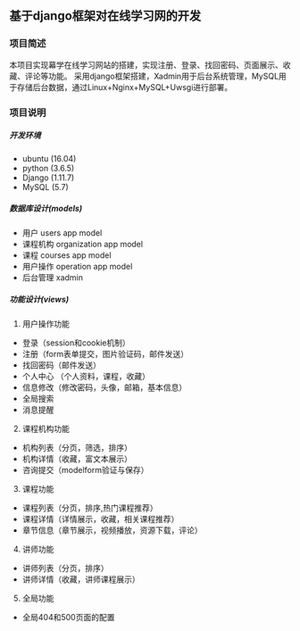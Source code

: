 ## 基于django框架对在线学习网的开发  

### 项目简述

本项目实现幕学在线学习网站的搭建，实现注册、登录、找回密码、页面展示、收藏、评论等功能。 
采用django框架搭建，Xadmin用于后台系统管理，MySQL用于存储后台数据，通过Linux+Nginx+MySQL+Uwsgi进行部署。
 
### 项目说明

##### 开发环境
* ubuntu (16.04)
* python (3.6.5)
* Django (1.11.7)
* MySQL (5.7)
##### 数据库设计(models)
* 用户
users app model
* 课程机构
organization app model
* 课程
courses app model
* 用户操作
operation app model
* 后台管理
xadmin

##### 功能设计(views)
1. 用户操作功能
* 登录（session和cookie机制）
* 注册（form表单提交，图片验证码，邮件发送）
* 找回密码（邮件发送）
* 个人中心 （个人资料，课程，收藏）
* 信息修改（修改密码，头像，邮箱，基本信息）
* 全局搜索
* 消息提醒
2. 课程机构功能
* 机构列表（分页，筛选，排序）
* 机构详情（收藏，富文本展示）
* 咨询提交（modelform验证与保存）
3. 课程功能
* 课程列表（分页，排序,热门课程推荐）
* 课程详情（详情展示，收藏，相关课程推荐）
* 章节信息（章节展示，视频播放，资源下载，评论）
4. 讲师功能
* 讲师列表（分页，排序）
* 讲师详情（收藏，讲师课程展示）
5. 全局功能
* 全局404和500页面的配置
